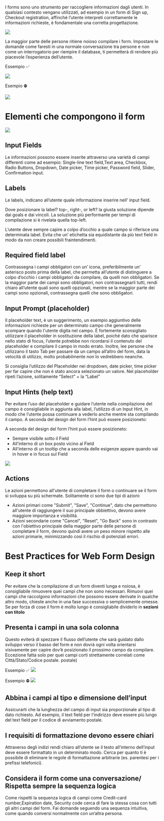 I forms sono uno strumento per raccogliere informazioni dagli utenti. In qualsiasi contesto vengano utilizzati, ad esempio in un form di Sign up, Checkout registration, affinché l’utente interpreti correttamente le informazioni richieste, è fondamentale una corretta progettazione.

![](https://d2mxuefqeaa7sj.cloudfront.net/s_BA524467D1216A75F962F9CEF857CF4AD456E89029C0804544D56FD25B805665_1537534587661_Form+example.jpg)


La maggior parte delle persone ritiene noioso compilare i form. Impostare le domande come faresti in una normale conversazione tra persone e non come un interrogatorio per riempire il database, ti permetterà di rendere più piacevole l’esperienza dell’utente.


Essempio ✅ 

![](https://d2mxuefqeaa7sj.cloudfront.net/s_BA524467D1216A75F962F9CEF857CF4AD456E89029C0804544D56FD25B805665_1537452115337_2366424481_c997267f85_o.png)


Esempio ⛔ 

![](https://d2mxuefqeaa7sj.cloudfront.net/s_BA524467D1216A75F962F9CEF857CF4AD456E89029C0804544D56FD25B805665_1537451982065_2366424557_d6cbd0b89d_o.png)


# Elementi che compongono il form
![](https://d2mxuefqeaa7sj.cloudfront.net/s_BA524467D1216A75F962F9CEF857CF4AD456E89029C0804544D56FD25B805665_1536567995890_form.png)

## Input Fields
Le informazioni possono essere inserite attraverso una varietà di campi differenti come ad esempio: Single-line text field,Text area, Checkbox, Radio Buttons, Dropdown, Date picker, Time picker, Password field, Slider, Confirmation input.

## Labels
Le labels, indicano all’utente quale informazione inserire nell' input field.

Dove posizionare la label? top-, right-, or left? la giusta soluzione dipende dai goals e dai vincoli.
La soluzione più performante per tempi di compilazione si è rivelata quella top-left.

L’utente deve sempre capire a colpo d’occhio a quale campo si riferisce una determinata label. Evita che un’ etichetta sia equidistante da più text field in modo da non creare possibili fraintendimenti. 

## Required field label
Contrassegna i campi obbligatori con un’ icona, preferibilmente un’ asterisco posto prima della label, che permetta all’utente di distinguere a colpo d’occhio i campi obbligatori da compilare, da quelli non obbligatori.
Se la maggior parte dei campi sono obbligatori, non contrassegnarli tutti, rendi chiaro all’utente quali sono quelli opzionali, mentre se la maggior parte dei campi sono opzionali, contrassegna quelli che sono obbligatori.

## Input Prompt (placeholder)
Il placeholder text, è un suggerimento, un esempio aggiuntivo delle informazioni richieste per un determinato campo che generalmente scompare quando l'utente digita nel campo.
È fortemente sconsigliato utilizzare il placeholder in sostituzione della label, poiché dato che sparisce nello stato di focus, l’utente potrebbe non ricordarsi il contenuto del placeholder e compilare il campo in modo errato. 
Inoltre, lee persone che utilizzano il tasto Tab per passare da un campo all’altro del form, data la velocità di utilizzo, molto probabilmente non lo vedrebbero neanche.

Si consiglia l’utilizzo del Placeholder nei dropdown, date picker, time picker per far capire che non è stato ancora selezionato un valore. Nel placeholder ripeti l’azione, solitamente “Select” + la “Label”

## Input Hints (help text)
Per evitare l’uso del placeholder e guidare l’utente nella compilazione del campo è consigliabile in aggiunta alla label, l’utilizzo di un Input Hint, in modo che l’utente possa continuare a vederlo anche mentre sta compilando il campo.
A seconda del design del form l’hint può essere posizioneto:

A seconda del design del form l’hint può essere posizioneto:
- Sempre visibile sotto il Field
- All’interno di un box posto vicino al Field
- All’interno di un tooltip che a seconda delle esigenze appare quando vai in hover e in focus sul Field

![](https://d2mxuefqeaa7sj.cloudfront.net/s_BA524467D1216A75F962F9CEF857CF4AD456E89029C0804544D56FD25B805665_1537526337876_Hinput+Hints.jpg)

## Actions
Le azioni permettono all'utente di completare il form o continuare se il form si sviluppa su più schermate.
Solitamente ci sono due tipi di azioni:
- Azioni primari come "Submit", "Save", "Continue", dato che permettono all'utente di raggiungere il suo principale obbiettivo, devono avere maggiore importanza e visibilità.
- Azioni secondarie come "Cancel", "Reset", "Go Back" sono in contrasto con l'obiettivo principale della maggior parte delle persone di completare il form, devono quindi avere un peso minore rispetto alle azioni primarie, minimizzando così il rischio di potenziali errori.

# Best Practices for Web Form Design
## Keep it short
Per evitare che la compilazione di un form diventi lunga e noiosa, è consigliabile rimuovere quei campi che non sono necessari.
Rimuovi quei campi che raccolgono informazioni che possono essere derivate in qualche altro modo, chieste anche in una fase successiva o semplicemente omesse.
Se per forza di cose il form è molto lungo è consigliabile dividerlo in **sezioni con titolo**

## Presenta i campi in una sola colonna
Questo eviterà di spezzare il flusso dell’utente che sarà guidato dallo sviluppo verso il basso del form e non dovrà ogni volta orientarsi visivamente per capire dov’è posizionato il prossimo campo da compilare. Eccezione fatta solo per quei campi corti strettamente correlati come Città/Stato/Codice postale.
postale) 

Essempio ✅ 
![](https://d2mxuefqeaa7sj.cloudfront.net/s_BA524467D1216A75F962F9CEF857CF4AD456E89029C0804544D56FD25B805665_1537539315394_2367261684_0fb6a229af_m.jpg)

Essempio ⛔
![](https://d2mxuefqeaa7sj.cloudfront.net/s_BA524467D1216A75F962F9CEF857CF4AD456E89029C0804544D56FD25B805665_1537539281013_2367261472_a8a423c9d7_m.jpg)


## Abbina i campi al tipo e dimensione dell’input
Assicurarti che la lunghezza del campo di input sia proporzionale al tipo di dato richiesto. Ad esempio, il text field per l'indirizzo deve essere più lungo del text field per il codice di avviamento postale.

## I requisiti di formattazione devono essere chiari
Attraverso degli indizi rendi chiaro all’utente se il testo all’interno dell’input deve essere formattato in un determinato modo. Cerca per quanto ti è possibile di eliminare le regole di formattazione arbitrarie (es. parentesi per i prefissi telefonici).

## Considera il form come una conversazione/ Rispetta sempre la sequenza logica
Come rispetti la sequenza logica di campi come Credit-card number,Expiration date, Security code cerca di fare la stessa cosa con tutti gli altri campi del form. 
Fai domande seguendo una sequenza intuitiva, come quando conversi normalmente con un’altra persona.






